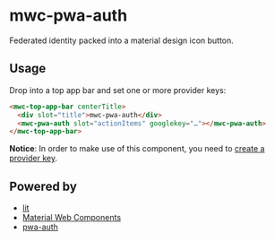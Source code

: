 # mwc-pwa-auth

Federated identity packed into a material design icon button.

## Usage

Drop into a top app bar and set one or more provider keys:

```html
<mwc-top-app-bar centerTitle>
  <div slot="title">mwc-pwa-auth</div>
  <mwc-pwa-auth slot="actionItems" googlekey="…"></mwc-pwa-auth>
</mwc-top-app-bar>
```

**Notice**: In order to make use of this component, you need to [create a provider key](https://github.com/pwa-builder/pwa-auth#creating-keys).

## Powered by

- [lit](https://lit.dev/)
- [Material Web Components](https://github.com/material-components/material-components-web-components)
- [pwa-auth](https://github.com/pwa-builder/pwa-auth)
